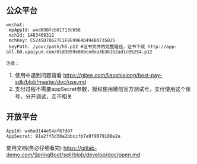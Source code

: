 ## 公众平台
```
wechat:
 mpAppId: wxd898fcb01713c658
 mchId: 1483469312
 mchKey: C5245D70627C1F8E9964D494B0735025
 keyPath: /your/path/h5.p12 #证书文件的完整路径，证书下载 http://app-all.b0.upaiyun.com/01d3059e868cedea3b361b2ad1c05254.p12
```

`注意：`
1. 使用中遇到问题请看 https://gitee.com/liaoshixiong/best-pay-sdk/blob/master/doc/use.md
2. 支付过程不需要appSecret参数，授权使用微信官方测试号，支付使用这个账号，分开调试，互不相关

## 开放平台
```
AppId: wx6ad144e54af67d87
AppSecret: 91a2ff6d38a2bbccfb7e9f9079108e2e
```

使用文档(务必仔细看完)
https://gitlab-demo.com/SpringBoot/sell/blob/develop/doc/open.md
